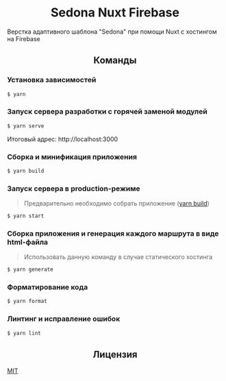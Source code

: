 <h1 align="center">Sedona Nuxt Firebase</h1>

Верстка адаптивного шаблона "Sedona" при помощи Nuxt с хостингом на Firebase

<h2 align="center">Команды</h2>

### Установка зависимостей

```bash
$ yarn
```

### Запуск сервера разработки с горячей заменой модулей

```bash
$ yarn serve
```

Итоговый адрес: http://localhost:3000

### Сборка и минификация приложения

```bash
$ yarn build
```

### Запуск сервера в production-режиме

> Предварительно необходимо собрать приложение (<a title="Сборка и минификация приложения" href="https://github.com/newbornfrontender/sedona-nuxt-firebase#%D0%A1%D0%B1%D0%BE%D1%80%D0%BA%D0%B0-%D0%B8-%D0%BC%D0%B8%D0%BD%D0%B8%D1%84%D0%B8%D0%BA%D0%B0%D1%86%D0%B8%D1%8F-%D0%BF%D1%80%D0%B8%D0%BB%D0%BE%D0%B6%D0%B5%D0%BD%D0%B8%D1%8F" hreflang="ru">yarn build</a>)

```bash
$ yarn start
```

### Сборка приложения и генерация каждого маршрута в виде html-файла

> Использовать данную команду в случае статического хостинга

```bash
$ yarn generate
```

### Форматирование кода

```bash
$ yarn format
```

### Линтинг и исправление ошибок

```bash
$ yarn lint
```

<h2 align="center">Лицензия</h2>

<a title="Лицензия" href="/LICENSE" hreflang="en">MIT</a>
